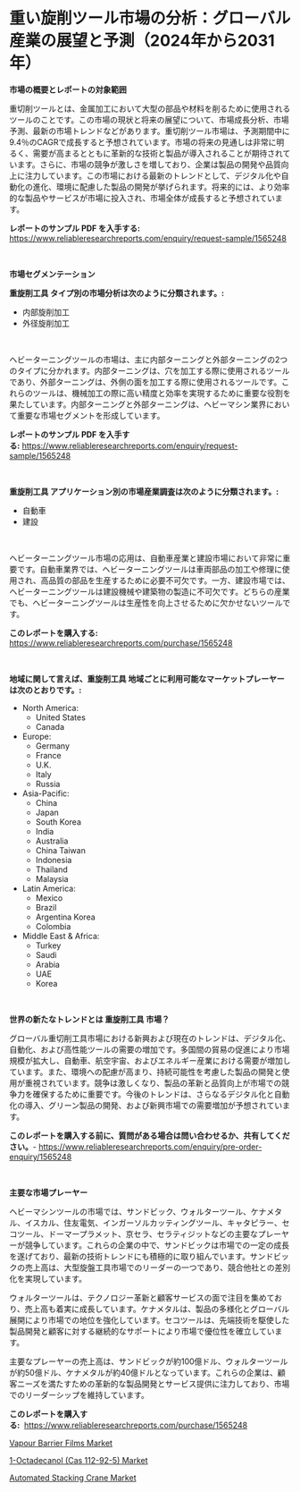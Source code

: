 <p><h1>重い旋削ツール市場の分析：グローバル産業の展望と予測（2024年から2031年）</h1></p><p><strong>市場の概要とレポートの対象範囲</strong></p>
<p><p>重切削ツールとは、金属加工において大型の部品や材料を削るために使用されるツールのことです。この市場の現状と将来の展望について、市場成長分析、市場予測、最新の市場トレンドなどがあります。重切削ツール市場は、予測期間中に9.4％のCAGRで成長すると予想されています。市場の将来の見通しは非常に明るく、需要が高まるとともに革新的な技術と製品が導入されることが期待されています。さらに、市場の競争が激しさを増しており、企業は製品の開発や品質向上に注力しています。この市場における最新のトレンドとして、デジタル化や自動化の進化、環境に配慮した製品の開発が挙げられます。将来的には、より効率的な製品やサービスが市場に投入され、市場全体が成長すると予想されています。</p></p>
<p><strong>レポートのサンプル PDF を入手する:</strong> <a href="https://www.reliableresearchreports.com/enquiry/request-sample/1565248">https://www.reliableresearchreports.com/enquiry/request-sample/1565248</a></p>
<p>&nbsp;</p>
<p><strong>市場セグメンテーション</strong></p>
<p><strong>重旋削工具 タイプ別の市場分析は次のように分類されます。:</strong></p>
<p><ul><li>内部旋削加工</li><li>外径旋削加工</li></ul></p>
<p>&nbsp;</p>
<p><p>ヘビーターニングツールの市場は、主に内部ターニングと外部ターニングの2つのタイプに分かれます。内部ターニングは、穴を加工する際に使用されるツールであり、外部ターニングは、外側の面を加工する際に使用されるツールです。これらのツールは、機械加工の際に高い精度と効率を実現するために重要な役割を果たしています。内部ターニングと外部ターニングは、ヘビーマシン業界において重要な市場セグメントを形成しています。</p></p>
<p><strong>レポートのサンプル PDF を入手する:</strong>&nbsp;<a href="https://www.reliableresearchreports.com/enquiry/request-sample/1565248">https://www.reliableresearchreports.com/enquiry/request-sample/1565248</a></p>
<p>&nbsp;</p>
<p><strong> 重旋削工具 アプリケーション別の市場産業調査は次のように分類されます。:</strong></p>
<p><ul><li>自動車</li><li>建設</li></ul></p>
<p>&nbsp;</p>
<p><p>ヘビーターニングツール市場の応用は、自動車産業と建設市場において非常に重要です。自動車業界では、ヘビーターニングツールは車両部品の加工や修理に使用され、高品質の部品を生産するために必要不可欠です。一方、建設市場では、ヘビーターニングツールは建設機械や建築物の製造に不可欠です。どちらの産業でも、ヘビーターニングツールは生産性を向上させるために欠かせないツールです。</p></p>
<p><strong>このレポートを購入する:</strong>&nbsp; <a href="https://www.reliableresearchreports.com/purchase/1565248">https://www.reliableresearchreports.com/purchase/1565248</a></p>
<p>&nbsp;</p>
<p><strong>地域に関して言えば、重旋削工具 地域ごとに利用可能なマーケットプレーヤーは次のとおりです。:</strong></p>
<p><ul>
    <li>
        North America:
        <ul>
            <li>United States</li>
            <li>Canada</li>
        </ul>
    </li>
    <li>
        Europe:
        <ul>
            <li>Germany</li>
            <li>France</li>
            <li>U.K.</li>
            <li>Italy</li>
            <li>Russia</li>
        </ul>
    </li>
    <li>
        Asia-Pacific:
        <ul>
            <li>China</li>
            <li>Japan</li>
            <li>South Korea</li>
            <li>India</li>
            <li>Australia</li>
            <li>China Taiwan</li>
            <li>Indonesia</li>
            <li>Thailand</li>
            <li>Malaysia</li>
        </ul>
    </li>
    <li>
        Latin America:
        <ul>
            <li>Mexico</li>
            <li>Brazil</li>
            <li>Argentina Korea</li>
            <li>Colombia</li>
        </ul>
    </li>
    <li>
        Middle East & Africa:
        <ul>
            <li>Turkey</li>
            <li>Saudi</li>
            <li>Arabia</li>
            <li>UAE</li>
            <li>Korea</li>
        </ul>
    </li>
    </ul></p>
<p>&nbsp;</p>
<p><strong>世界の新たなトレンドとは 重旋削工具 市場？</strong></p>
<p><p>グローバル重切削工具市場における新興および現在のトレンドは、デジタル化、自動化、および高性能ツールの需要の増加です。多国間の貿易の促進により市場規模が拡大し、自動車、航空宇宙、およびエネルギー産業における需要が増加しています。また、環境への配慮が高まり、持続可能性を考慮した製品の開発と使用が重視されています。競争は激しくなり、製品の革新と品質向上が市場での競争力を確保するために重要です。今後のトレンドは、さらなるデジタル化と自動化の導入、グリーン製品の開発、および新興市場での需要増加が予想されています。</p></p>
<p><strong>このレポートを購入する前に、質問がある場合は問い合わせるか、共有してください。</strong>- <a href="https://www.reliableresearchreports.com/enquiry/pre-order-enquiry/1565248">https://www.reliableresearchreports.com/enquiry/pre-order-enquiry/1565248</a></p>
<p>&nbsp;</p>
<p><strong>主要な市場プレーヤー</strong></p>
<p><p>ヘビーマシンツールの市場では、サンドビック、ウォルターツール、ケナメタル、イスカル、住友電気、インガーソルカッティングツール、キャタピラー、セコツール、ドーマープラメット、京セラ、セラティジットなどの主要なプレーヤーが競争しています。これらの企業の中で、サンドビックは市場での一定の成長を遂げており、最新の技術トレンドにも積極的に取り組んでいます。サンドビックの売上高は、大型旋盤工具市場でのリーダーの一つであり、競合他社との差別化を実現しています。</p><p>ウォルターツールは、テクノロジー革新と顧客サービスの面で注目を集めており、売上高も着実に成長しています。ケナメタルは、製品の多様化とグローバル展開により市場での地位を強化しています。セコツールは、先端技術を駆使した製品開発と顧客に対する継続的なサポートにより市場で優位性を確立しています。</p><p>主要なプレーヤーの売上高は、サンドビックが約100億ドル、ウォルターツールが約50億ドル、ケナメタルが約40億ドルとなっています。これらの企業は、顧客ニーズを満たすための革新的な製品開発とサービス提供に注力しており、市場でのリーダーシップを維持しています。</p></p>
<p><strong>このレポートを購入する:</strong>&nbsp;&nbsp;<a href="https://www.reliableresearchreports.com/purchase/1565248">https://www.reliableresearchreports.com/purchase/1565248</a></p>
<p><p><a href="https://invited-way-688.notion.site/Vapour-Barrier-Films-Market-Research-Report-Unlocks-Analysis-on-the-Market-Financial-Status-Market--6122a5f269e6435e89419fc6ff6e815f">Vapour Barrier Films Market</a></p><p><a href="https://funky-papaya-cf4.notion.site/1-Octadecanol-Cas-112-92-5-Market-Size-Market-Share-and-Global-Market-Analysis-Report-2024-203-38216d8f10cd4646bb103646ce3a822c">1-Octadecanol (Cas 112-92-5) Market</a></p><p><a href="https://mire-aunt-385.notion.site/Automated-Stacking-Crane-Market-Size-Market-Share-and-Global-Market-Analysis-Report-2024-2031-4802e7ea2b17484894a5df230e98c317">Automated Stacking Crane Market</a></p></p>